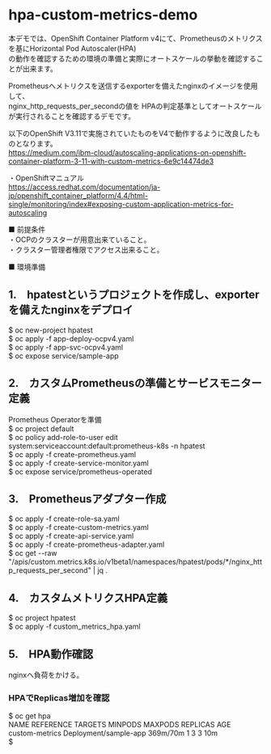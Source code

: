 # hpa-custom-metrics-demo

本デモでは、OpenShift Container Platform v4にて、Prometheusのメトリクスを基にHorizontal Pod Autoscaler(HPA)  
の動作を確認するための環境の準備と実際にオートスケールの挙動を確認することが出来ます。  
  
Prometheusへメトリクスを送信するexporterを備えたnginxのイメージを使用して、  
nginx_http_requests_per_secondの値を  HPAの判定基準としてオートスケールが実行されることを確認するデモです。  
  
以下のOpenShift V3.11で実施されていたものをV4で動作するように改良したものとなります。  
https://medium.com/ibm-cloud/autoscaling-applications-on-openshift-container-platform-3-11-with-custom-metrics-6e9c14474de3

・OpenShiftマニュアル  
https://access.redhat.com/documentation/ja-jp/openshift_container_platform/4.4/html-single/monitoring/index#exposing-custom-application-metrics-for-autoscaling

  
■ 前提条件  
・OCPのクラスターが用意出来ていること。  
・クラスター管理者権限でアクセス出来ること。  
  
■ 環境準備  
  
1.　hpatestというプロジェクトを作成し、exporterを備えたnginxをデプロイ  
-----------  
$ oc new-project hpatest  
$ oc apply -f app-deploy-ocpv4.yaml  
$ oc apply -f app-svc-ocpv4.yaml  
$ oc expose service/sample-app  
  
2.　カスタムPrometheusの準備とサービスモニター定義  
-----------  
Prometheus Operatorを準備  
$ oc project default  
$ oc policy add-role-to-user edit system:serviceaccount:default:prometheus-k8s -n hpatest  
$ oc apply -f create-prometheus.yaml  
$ oc apply -f create-service-monitor.yaml  
$ oc expose service/prometheus-operated  
  
3.　Prometheusアダプター作成
-----------  
$ oc apply -f create-role-sa.yaml  
$ oc apply -f create-custom-metrics.yaml  
$ oc apply -f create-api-service.yaml  
$ oc apply -f create-prometheus-adapter.yaml  
$ oc get --raw "/apis/custom.metrics.k8s.io/v1beta1/namespaces/hpatest/pods/*/nginx_http_requests_per_second" | jq .  
  
4.　カスタムメトリクスHPA定義  
-----------  
$ oc project hpatest  
$ oc apply -f custom_metrics_hpa.yaml  
  
5.　HPA動作確認
-----------  
nginxへ負荷をかける。  
### HPAでReplicas増加を確認  
$ oc get hpa  
NAME             REFERENCE               TARGETS    MINPODS   MAXPODS   REPLICAS   AGE  
custom-metrics   Deployment/sample-app   369m/70m   1         3         3          10m  
$  


